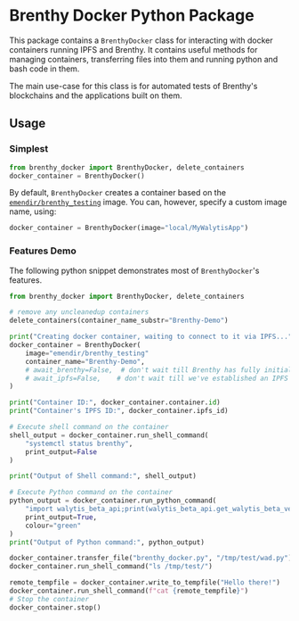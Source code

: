 # Brenthy Docker Python Package

This package contains a `BrenthyDocker` class for interacting with docker containers running IPFS and Brenthy.
It contains useful methods for managing containers, transferring files into them and running python and bash code in them.

The main use-case for this class is for automated tests of Brenthy's blockchains and the applications built on them.

## Usage

### Simplest

```python
from brenthy_docker import BrenthyDocker, delete_containers
docker_container = BrenthyDocker()
```

By default, `BrenthyDocker` creates a container based on the [`emendir/brenthy_testing`](https://hub.docker.com/r/emendir/brenthy_testing) image.
You can, however, specify a custom image name, using:

```python
docker_container = BrenthyDocker(image="local/MyWalytisApp")
```

### Features Demo

The following python snippet demonstrates most of `BrenthyDocker`'s features.

```python
from brenthy_docker import BrenthyDocker, delete_containers

# remove any uncleanedup containers
delete_containers(container_name_substr="Brenthy-Demo")

print("Creating docker container, waiting to connect to it via IPFS...")
docker_container = BrenthyDocker(
    image="emendir/brenthy_testing"
    container_name="Brenthy-Demo",
    # await_brenthy=False,  # don't wait till Brenthy has fully initialised
    # await_ipfs=False,    # don't wait till we've established an IPFS connection to the docker container
)

print("Container ID:", docker_container.container.id)
print("Container's IPFS ID:", docker_container.ipfs_id)

# Execute shell command on the container
shell_output = docker_container.run_shell_command(
    "systemctl status brenthy",
    print_output=False
)

print("Output of Shell command:", shell_output)

# Execute Python command on the container
python_output = docker_container.run_python_command(
    "import walytis_beta_api;print(walytis_beta_api.get_walytis_beta_version())",
    print_output=True,
    colour="green"
)
print("Output of Python command:", python_output)

docker_container.transfer_file("brenthy_docker.py", "/tmp/test/wad.py")
docker_container.run_shell_command("ls /tmp/test/")

remote_tempfile = docker_container.write_to_tempfile("Hello there!")
docker_container.run_shell_command(f"cat {remote_tempfile}")
# Stop the container
docker_container.stop()
```
